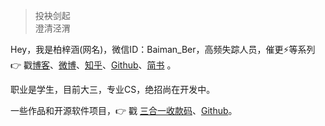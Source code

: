 > 投袂剑起  
> 澄清泾渭

Hey，我是柏梓涵(网名)，微信ID：Baiman_Ber，高频失踪人员，催更⚡等系列👉 戳[博客](https://baizihan.top)、[微博](weibo.com/smartBBer)、[知乎](https://www.zhihu.com/people/da-lang-bei/pins/posts)、[Github](http://github.com/smartBBer)、[简书](https://jianshu.com/u/a20ad796d7a3) 。

职业是学生，目前大三，专业CS，绝招尚在开发中。

一些作品和开源软件项目，👉 戳 [三合一收款码](/pay)、[Github](http://github.com/smartBBer)。 


